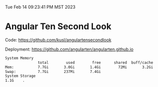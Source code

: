 Tue Feb 14 09:23:41 PM MST 2023

# Angular Ten Second Look

Code: https://github.com/kusl/angulartensecondlook

Deployment: https://github.com/angularten/angularten.github.io

```bash
System Memory
               total        used        free      shared  buff/cache   available
Mem:           7.7Gi       3.0Gi       1.4Gi        72Mi       3.2Gi       4.3Gi
Swap:          7.7Gi       237Mi       7.4Gi
System Storage
1.1G	.
